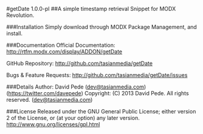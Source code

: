 #getDate 1.0.0-pl
##A simple timestamp retrieval Snippet for MODX Revolution.

###Installation
Simply download through MODX Package Management, and install.

###Documentation
Official Documentation:
http://rtfm.modx.com/display/ADDON/getDate

GitHub Repository:
http://github.com/tasianmedia/getDate

Bugs & Feature Requests:
http://github.com/tasianmedia/getDate/issues

###Details
Author: David Pede (dev@tasianmedia.com) (https://twitter.com/davepede)
Copyright: (C) 2013 David Pede. All rights reserved. (dev@tasianmedia.com)

###License
Released under the GNU General Public License; either version 2 of the License, or (at your option) any later version.
http://www.gnu.org/licenses/gpl.html
